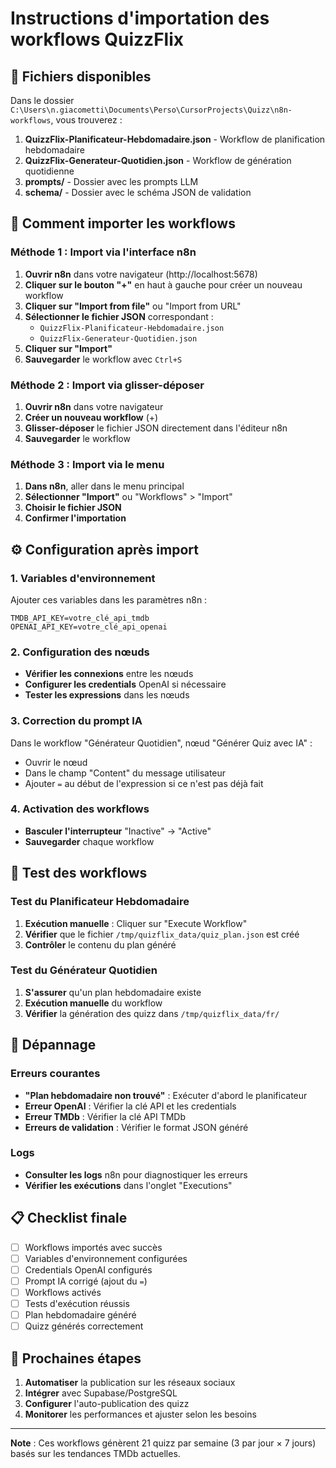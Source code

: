 # Instructions d'importation des workflows QuizzFlix

## 📁 Fichiers disponibles

Dans le dossier `C:\Users\n.giacometti\Documents\Perso\CursorProjects\Quizz\n8n-workflows`, vous trouverez :

1. **QuizzFlix-Planificateur-Hebdomadaire.json** - Workflow de planification hebdomadaire
2. **QuizzFlix-Generateur-Quotidien.json** - Workflow de génération quotidienne
3. **prompts/** - Dossier avec les prompts LLM
4. **schema/** - Dossier avec le schéma JSON de validation

## 🔄 Comment importer les workflows

### Méthode 1 : Import via l'interface n8n

1. **Ouvrir n8n** dans votre navigateur (http://localhost:5678)
2. **Cliquer sur le bouton "+"** en haut à gauche pour créer un nouveau workflow
3. **Cliquer sur "Import from file"** ou "Import from URL"
4. **Sélectionner le fichier JSON** correspondant :
   - `QuizzFlix-Planificateur-Hebdomadaire.json`
   - `QuizzFlix-Generateur-Quotidien.json`
5. **Cliquer sur "Import"**
6. **Sauvegarder** le workflow avec `Ctrl+S`

### Méthode 2 : Import via glisser-déposer

1. **Ouvrir n8n** dans votre navigateur
2. **Créer un nouveau workflow** (+)
3. **Glisser-déposer** le fichier JSON directement dans l'éditeur n8n
4. **Sauvegarder** le workflow

### Méthode 3 : Import via le menu

1. **Dans n8n**, aller dans le menu principal
2. **Sélectionner "Import"** ou "Workflows" > "Import"
3. **Choisir le fichier JSON**
4. **Confirmer l'importation**

## ⚙️ Configuration après import

### 1. Variables d'environnement
Ajouter ces variables dans les paramètres n8n :
```
TMDB_API_KEY=votre_clé_api_tmdb
OPENAI_API_KEY=votre_clé_api_openai
```

### 2. Configuration des nœuds
- **Vérifier les connexions** entre les nœuds
- **Configurer les credentials** OpenAI si nécessaire
- **Tester les expressions** dans les nœuds

### 3. Correction du prompt IA
Dans le workflow "Générateur Quotidien", nœud "Générer Quiz avec IA" :
- Ouvrir le nœud
- Dans le champ "Content" du message utilisateur
- Ajouter `=` au début de l'expression si ce n'est pas déjà fait

### 4. Activation des workflows
- **Basculer l'interrupteur** "Inactive" → "Active"
- **Sauvegarder** chaque workflow

## 🧪 Test des workflows

### Test du Planificateur Hebdomadaire
1. **Exécution manuelle** : Cliquer sur "Execute Workflow"
2. **Vérifier** que le fichier `/tmp/quizflix_data/quiz_plan.json` est créé
3. **Contrôler** le contenu du plan généré

### Test du Générateur Quotidien
1. **S'assurer** qu'un plan hebdomadaire existe
2. **Exécution manuelle** du workflow
3. **Vérifier** la génération des quizz dans `/tmp/quizflix_data/fr/`

## 🔧 Dépannage

### Erreurs courantes
- **"Plan hebdomadaire non trouvé"** : Exécuter d'abord le planificateur
- **Erreur OpenAI** : Vérifier la clé API et les credentials
- **Erreur TMDb** : Vérifier la clé API TMDb
- **Erreurs de validation** : Vérifier le format JSON généré

### Logs
- **Consulter les logs** n8n pour diagnostiquer les erreurs
- **Vérifier les exécutions** dans l'onglet "Executions"

## 📋 Checklist finale

- [ ] Workflows importés avec succès
- [ ] Variables d'environnement configurées
- [ ] Credentials OpenAI configurés
- [ ] Prompt IA corrigé (ajout du `=`)
- [ ] Workflows activés
- [ ] Tests d'exécution réussis
- [ ] Plan hebdomadaire généré
- [ ] Quizz générés correctement

## 🚀 Prochaines étapes

1. **Automatiser** la publication sur les réseaux sociaux
2. **Intégrer** avec Supabase/PostgreSQL
3. **Configurer** l'auto-publication des quizz
4. **Monitorer** les performances et ajuster selon les besoins

---

**Note** : Ces workflows génèrent 21 quizz par semaine (3 par jour × 7 jours) basés sur les tendances TMDb actuelles.

